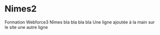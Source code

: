 # Nimes2
Formation Webforce3 Nîmes bla bla bla bla
Une ligne ajoutée à la main sur le site 
une autre ligne
